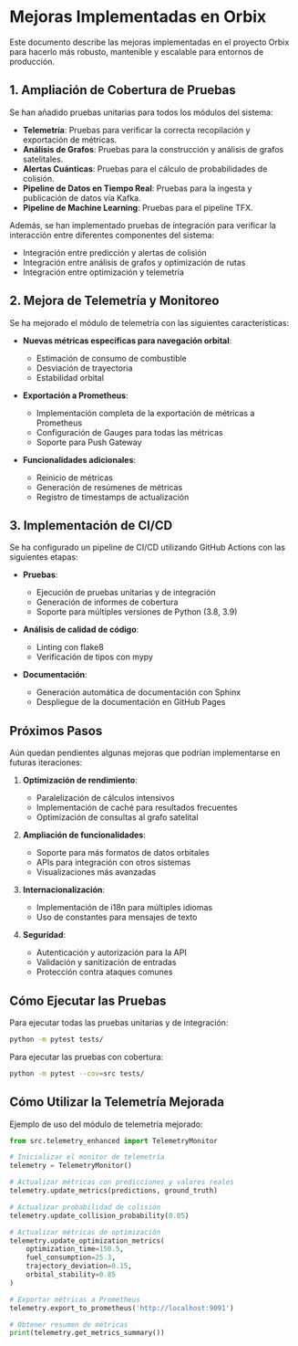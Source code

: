 # Mejoras Implementadas en Orbix

Este documento describe las mejoras implementadas en el proyecto Orbix para hacerlo más robusto, mantenible y escalable para entornos de producción.

## 1. Ampliación de Cobertura de Pruebas

Se han añadido pruebas unitarias para todos los módulos del sistema:

- **Telemetría**: Pruebas para verificar la correcta recopilación y exportación de métricas.
- **Análisis de Grafos**: Pruebas para la construcción y análisis de grafos satelitales.
- **Alertas Cuánticas**: Pruebas para el cálculo de probabilidades de colisión.
- **Pipeline de Datos en Tiempo Real**: Pruebas para la ingesta y publicación de datos vía Kafka.
- **Pipeline de Machine Learning**: Pruebas para el pipeline TFX.

Además, se han implementado pruebas de integración para verificar la interacción entre diferentes componentes del sistema:

- Integración entre predicción y alertas de colisión
- Integración entre análisis de grafos y optimización de rutas
- Integración entre optimización y telemetría

## 2. Mejora de Telemetría y Monitoreo

Se ha mejorado el módulo de telemetría con las siguientes características:

- **Nuevas métricas específicas para navegación orbital**:
  - Estimación de consumo de combustible
  - Desviación de trayectoria
  - Estabilidad orbital

- **Exportación a Prometheus**:
  - Implementación completa de la exportación de métricas a Prometheus
  - Configuración de Gauges para todas las métricas
  - Soporte para Push Gateway

- **Funcionalidades adicionales**:
  - Reinicio de métricas
  - Generación de resúmenes de métricas
  - Registro de timestamps de actualización

## 3. Implementación de CI/CD

Se ha configurado un pipeline de CI/CD utilizando GitHub Actions con las siguientes etapas:

- **Pruebas**:
  - Ejecución de pruebas unitarias y de integración
  - Generación de informes de cobertura
  - Soporte para múltiples versiones de Python (3.8, 3.9)

- **Análisis de calidad de código**:
  - Linting con flake8
  - Verificación de tipos con mypy

- **Documentación**:
  - Generación automática de documentación con Sphinx
  - Despliegue de la documentación en GitHub Pages

## Próximos Pasos

Aún quedan pendientes algunas mejoras que podrían implementarse en futuras iteraciones:

1. **Optimización de rendimiento**:
   - Paralelización de cálculos intensivos
   - Implementación de caché para resultados frecuentes
   - Optimización de consultas al grafo satelital

2. **Ampliación de funcionalidades**:
   - Soporte para más formatos de datos orbitales
   - APIs para integración con otros sistemas
   - Visualizaciones más avanzadas

3. **Internacionalización**:
   - Implementación de i18n para múltiples idiomas
   - Uso de constantes para mensajes de texto

4. **Seguridad**:
   - Autenticación y autorización para la API
   - Validación y sanitización de entradas
   - Protección contra ataques comunes

## Cómo Ejecutar las Pruebas

Para ejecutar todas las pruebas unitarias y de integración:

```bash
python -m pytest tests/
```

Para ejecutar las pruebas con cobertura:

```bash
python -m pytest --cov=src tests/
```

## Cómo Utilizar la Telemetría Mejorada

Ejemplo de uso del módulo de telemetría mejorado:

```python
from src.telemetry_enhanced import TelemetryMonitor

# Inicializar el monitor de telemetría
telemetry = TelemetryMonitor()

# Actualizar métricas con predicciones y valores reales
telemetry.update_metrics(predictions, ground_truth)

# Actualizar probabilidad de colisión
telemetry.update_collision_probability(0.05)

# Actualizar métricas de optimización
telemetry.update_optimization_metrics(
    optimization_time=150.5,
    fuel_consumption=25.3,
    trajectory_deviation=0.15,
    orbital_stability=0.85
)

# Exportar métricas a Prometheus
telemetry.export_to_prometheus('http://localhost:9091')

# Obtener resumen de métricas
print(telemetry.get_metrics_summary())
```